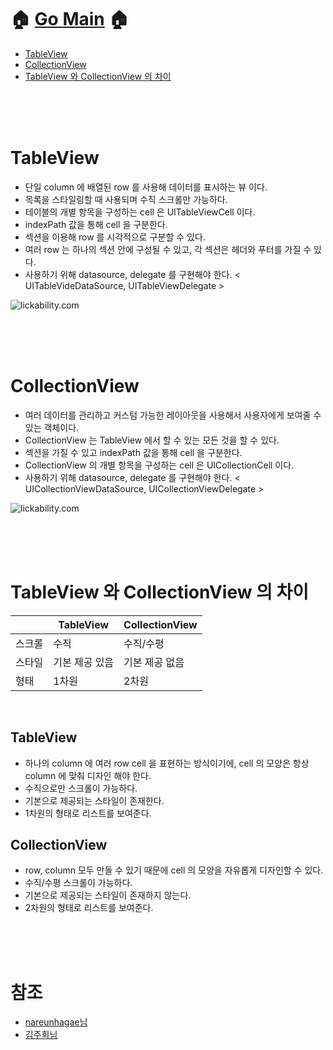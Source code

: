 # 🏠   [Go Main](https://github.com/Raccoon97/Swift/blob/main/README.md)   🏠
- [TableView](https://github.com/Raccoon97/Swift/blob/main/iOS/TableView%20%EC%99%80%20CollectionView.md#tableview)
- [CollectionView](https://github.com/Raccoon97/Swift/blob/main/iOS/TableView%20%EC%99%80%20CollectionView.md#collectionview)
- [TableView 와 CollectionView 의 차이](https://github.com/Raccoon97/Swift/blob/main/iOS/TableView%20%EC%99%80%20CollectionView.md#tableview-%EC%99%80-collectionview-%EC%9D%98-%EC%B0%A8%EC%9D%B4)


<br><br><br>

# TableView
- 단일 column 에 배열된 row 를 사용해 데이터를 표시하는 뷰 이다.
- 목록을 스타일링할 때 사용되며 수직 스크롤만 가능하다.
- 테이블의 개별 항목을 구성하는 cell 은 UITableViewCell 이다.
- indexPath 값을 통해 cell 을 구분한다.
- 섹션을 이용해 row 를 시각적으로 구분할 수 있다.
- 여러 row 는 하나의 섹션 안에 구성될 수 있고, 각 섹션은 헤더와 푸터를 가질 수 있다.
- 사용하기 위해 datasource, delegate 를 구현해야 한다. < UITableVideDataSource, UITableViewDelegate >

![lickability.com](https://user-images.githubusercontent.com/101554627/175514366-945d400f-d08e-4eab-adcb-d5b46ea13c1a.png)

<br><br><br>

# CollectionView
- 여러 데이터를 관리하고 커스텀 가능한 레이아웃을 사용해서 사용자에게 보여줄 수 있는 객체이다.
- CollectionView 는 TableView 에서 할 수 있는 모든 것을 할 수 있다.
- 섹션을 가질 수 있고 indexPath 값을 통해 cell 을 구분한다.
- CollectionView 의 개별 항목을 구성하는 cell 은 UICollectionCell 이다.
- 사용하기 위해 datasource, delegate 를 구현해야 한다. < UICollectionViewDataSource, UICollectionViewDelegate >

![lickability.com](https://user-images.githubusercontent.com/101554627/175514958-95e02ce1-3332-4992-b8fc-8a9ee96956b0.png)


<br><br><br>

# TableView 와 CollectionView 의 차이

||TableView|CollectionView|
|------|---|---|
|스크롤|수직|수직/수평|
|스타일|기본 제공 있음|기본 제공 없음|
|형태|1차원|2차원|

<br>

## TableView
- 하나의 column 에 여러 row cell 을 표현하는 방식이기에, cell 의 모양은 항상 column 에 맞춰 디자인 해야 한다.
- 수직으로만 스크롤이 가능하다.
- 기본으로 제공되는 스타일이 존재한다.
- 1차원의 형태로 리스트를 보여준다.

## CollectionView
- row, column 모두 만들 수 있기 때문에 cell 의 모양을 자유롭게 디자인할 수 있다.
- 수직/수평 스크롤이 가능하다.
- 기본으로 제공되는 스타일이 존재하지 않는다.
- 2차원의 형태로 리스트를 보여준다.


<br><br><br>

# 참조
- [nareunhagae님](https://nareunhagae.tistory.com/19)
- [김주희님](http://labs.brandi.co.kr/2018/05/02/kimjh.html)
